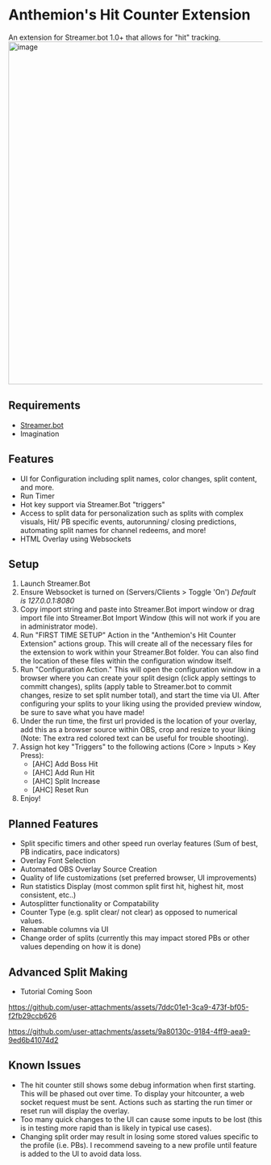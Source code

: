 # Anthemion's Hit Counter Extension
An extension for Streamer.bot 1.0+ that allows for "hit" tracking. 
<img width="1884" height="678" alt="image" src="https://github.com/user-attachments/assets/e41848a7-ac62-4fbe-8c89-efaaea52ff5b" />

## Requirements
- [Streamer.bot](https://streamer.bot/)
- Imagination

## Features
- UI for Configuration including split names, color changes, split content, and more.
- Run Timer
- Hot key support via Streamer.Bot "triggers"
- Access to split data for personalization such as splits with complex visuals, Hit/ PB specific events, autorunning/ closing predictions, automating split names for channel redeems, and more!
- HTML Overlay using Websockets
  
## Setup
1) Launch Streamer.Bot
2) Ensure Websocket is turned on (Servers/Clients > Toggle 'On') _Default is 127.0.0.1:8080_
3) Copy import string and paste into Streamer.Bot import window or drag import file into Streamer.Bot Import Window (this will not work if you are in administrator mode). 
4) Run "FIRST TIME SETUP" Action in the "Anthemion's Hit Counter Extension" actions group. This will create all of the necessary files for the extension to work within your Streamer.Bot folder. You can also find the location of these files within the configuration window itself.
5) Run "Configuration Action." This will open the configuration window in a browser where you can create your split design (click apply settings to committ changes), splits (apply table to Streamer.bot to commit changes, resize to set split number total), and start the time via UI. After configuring your splits to your liking using the provided preview window, be sure to save what you have made!
6) Under the run time, the first url provided is the location of your overlay, add this as a browser source within OBS, crop and resize to your liking (Note: The extra red colored text can be useful for trouble shooting).
7) Assign hot key "Triggers" to the following actions (Core > Inputs > Key Press):
   - [AHC] Add Boss Hit
   - [AHC] Add Run Hit
   - [AHC] Split Increase
   - [AHC] Reset Run 
8) Enjoy!

## Planned Features
- Split specific timers and other speed run overlay features (Sum of best, PB indicatirs, pace indicators)
- Overlay Font Selection
- Automated OBS Overlay Source Creation
- Quality of life customizations (set preferred browser, UI improvements)
- Run statistics Display (most common split first hit, highest hit, most consistent, etc..)
- Autosplitter functionality or Compatability
- Counter Type (e.g. split clear/ not clear) as opposed to numerical values.
- Renamable columns via UI
- Change order of splits (currently this may impact stored PBs or other values depending on how it is done)

## Advanced Split Making
- Tutorial Coming Soon

https://github.com/user-attachments/assets/7ddc01e1-3ca9-473f-bf05-f2fb29ccb626

https://github.com/user-attachments/assets/9a80130c-9184-4ff9-aea9-9ed6b41074d2




## Known Issues
- The hit counter still shows some debug information when first starting. This will be phased out over time. To display your hitcounter, a web socket request must be sent. Actions such as starting the run timer or reset run will display the overlay. 
- Too many quick changes to the UI can cause some inputs to be lost (this is in testing more rapid than is likely in typical use cases).
- Changing split order may result in losing some stored values specific to the profile (i.e. PBs). I recommend saveing to a new profile until feature is added to the UI to avoid data loss.

